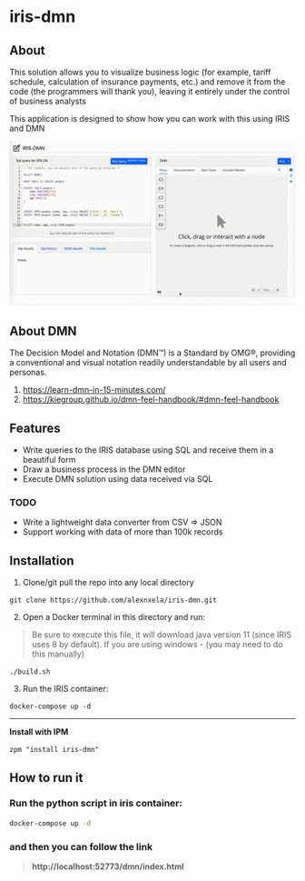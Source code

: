 # iris-dmn

## About
This solution allows you to visualize business logic (for example, tariff schedule, calculation of insurance payments, etc.) and remove it from the code (the programmers will thank you), leaving it entirely under the control of business analysts

This application is designed to show how you can work with this using IRIS and DMN

![Main](https://github.com/alexnxela/iris-dmn/blob/main/demo.gif?raw=true)

## About DMN
The Decision Model and Notation (DMN™) is a Standard by OMG®, providing a conventional and visual notation readily understandable by all users and personas. 
1. https://learn-dmn-in-15-minutes.com/
2. https://kiegroup.github.io/dmn-feel-handbook/#dmn-feel-handbook

## Features
* Write queries to the IRIS database using SQL and receive them in a beautiful form
* Draw a business process in the DMN editor
* Execute DMN solution using data received via SQL

### TODO
* Write a lightweight data converter from CSV => JSON
* Support working with data of more than 100k records

## Installation
1. Clone/git pull the repo into any local directory

```
git clone https://github.com/alexnxela/iris-dmn.git
```
2. Open a Docker terminal in this directory and run:
> Be sure to execute this file, it will download java version 11 (since IRIS uses 8 by default). If you are using windows - (you may need to do this manually)

```
./build.sh
```

3. Run the IRIS container:

```
docker-compose up -d
```
---
**Install with IPM**
```objectscript
zpm "install iris-dmn"
```


## How to run it
### Run the python script in iris container:

```bash
docker-compose up -d 
```
### and then you can follow the link
>**http://localhost:52773/dmn/index.html**